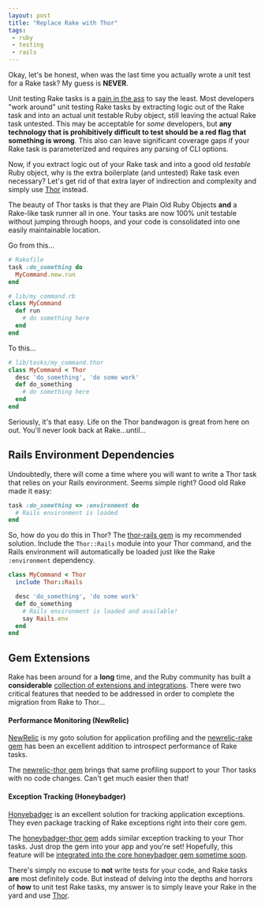 ```yaml
---
layout: post
title: "Replace Rake with Thor"
tags:
 - ruby
 - testing
 - rails
---
```


Okay, let's be honest, when was the last time you actually wrote a unit test
for a Rake task?  My guess is **NEVER**.

Unit testing Rake tasks is a [pain in the ass](http://robots.thoughtbot.com/test-rake-tasks-like-a-boss) to say the least.
Most developers "work around" unit testing Rake tasks by
extracting logic out of the Rake task and into an actual unit testable Ruby object,
still leaving the actual Rake task untested.  This may be acceptable for
*some* developers, but **any technology that is prohibitively difficult to test
should be a red flag that something is wrong**.  This also can leave
significant coverage gaps if your Rake task is parameterized and requires
any parsing of CLI options.

Now, if you extract logic out of your Rake task and
into a good old *testable* Ruby object, why is the extra boilerplate
(and untested) Rake task even necessary?
Let's get rid of that extra layer of indirection and complexity and simply use [Thor](http://whatisthor.com) instead.

The beauty of Thor tasks is that they are Plain Old Ruby Objects **and**
a Rake-like task runner all in one.  Your tasks are now 100% unit testable
without jumping through hoops, and your code is consolidated into one easily
maintainable location.

Go from this...

```ruby
# Rakefile
task :do_something do
  MyCommand.new.run
end

# lib/my_command.rb
class MyCommand
  def run
    # do something here
  end
end
```

To this...

```ruby
# lib/tasks/my_command.thor
class MyCommand < Thor
  desc 'do_something', 'do some work'
  def do_something
    # do something here
  end
end
```

Seriously, it's that easy.  Life on the Thor bandwagon is great from here on out.
You'll never look back at Rake...until...

## Rails Environment Dependencies

Undoubtedly, there will come a time where you will want to write a Thor task
that relies on your Rails environment.  Seems simple right?  Good old Rake
made it easy:

```ruby
task :do_something => :environment do
  # Rails environment is loaded
end
```

So, how do you do this in Thor?  The [thor-rails gem](http://github.com/thegarage/thor-rails) is my recommended solution.  Include the `Thor::Rails`
module into your Thor command, and the Rails environment will automatically
be loaded just like the Rake `:environment` dependency.

```ruby
class MyCommand < Thor
  include Thor::Rails

  desc 'do_something', 'do some work'
  def do_something
    # Rails environment is loaded and available!
    say Rails.env
  end
end
```

## Gem Extensions

Rake has been around for a **long** time, and the Ruby community
has built a **considerable** [collection of extensions and integrations](http://rubygems.org/search?query=rake).
There were two critical features that needed to be addressed
in order to complete the migration from Rake to Thor...

#### Performance Monitoring (NewRelic)

[NewRelic](http://newrelic.com/) is my goto solution for application
profiling and the
[newrelic-rake gem](https://github.com/flyerhzm/newrelic-rake) has
been an excellent addition to introspect performance of Rake tasks.

The [newrelic-thor gem](https://github.com/thegarage/newrelic-thor)
brings that same profiling support to your Thor tasks with no code
changes.  Can't get much easier then that!

#### Exception Tracking (Honeybadger)

[Honyebadger](http://honeybadger.io/) is an excellent solution
for tracking application exceptions.  They even package tracking
of Rake exceptions right into their core gem.

The [honeybadger-thor gem](https://github.com/thegarage/honeybadger-thor)
adds similar exception tracking to your Thor tasks.  Just drop the
gem into your app and you're set!  Hopefully, this feature will
be [integrated into the core honeybadger gem sometime soon](https://twitter.com/codecrate/status/424034659228340225).

There's simply no excuse to **not** write tests for your code,
and Rake tasks **are** most definitely code.  But instead of delving into
the depths and horrors of **how** to unit test Rake tasks,
my answer is to simply leave your Rake in the yard and use [Thor](http://whatisthor.com).
